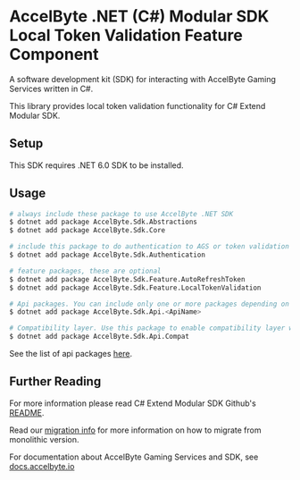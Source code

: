 # AccelByte .NET (C#) Modular SDK Local Token Validation Feature Component

A software development kit (SDK) for interacting with AccelByte Gaming Services written in C#.

This library provides local token validation functionality for C# Extend Modular SDK.

## Setup

This SDK requires .NET 6.0 SDK to be installed.

## Usage

```bash
# always include these package to use AccelByte .NET SDK
$ dotnet add package AccelByte.Sdk.Abstractions
$ dotnet add package AccelByte.Sdk.Core

# include this package to do authentication to AGS or token validation
$ dotnet add package AccelByte.Sdk.Authentication

# feature packages, these are optional
$ dotnet add package AccelByte.Sdk.Feature.AutoRefreshToken
$ dotnet add package AccelByte.Sdk.Feature.LocalTokenValidation

# Api packages. You can include only one or more packages depending on your need.
$ dotnet add package AccelByte.Sdk.Api.<ApiName>

# Compatibility layer. Use this package to enable compatibility layer with monolithic sdk version.
$ dotnet add package AccelByte.Sdk.Api.Compat
```

See the list of api packages [here](apis/).

## Further Reading

For more information please read C# Extend Modular SDK Github's [README](https://github.com/AccelByte/accelbyte-csharp-modular-sdk/blob/main/README.md).

Read our [migration info](https://github.com/AccelByte/accelbyte-csharp-modular-sdk/blob/main/MIGRATION.md) for more information on how to migrate from monolithic version.

For documentation about AccelByte Gaming Services and SDK, see [docs.accelbyte.io](https://docs.accelbyte.io/)